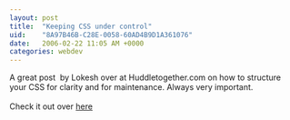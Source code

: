 ```yaml
---
layout: post
title:  "Keeping CSS under control"
uid:	"8A97B46B-C28E-0058-60AD4B9D1A361076"
date:   2006-02-22 11:05 AM +0000
categories: webdev
---
```

A great post&nbsp; by Lokesh over at Huddletogether.com on how to structure your CSS for clarity and for maintenance. Always very important.<br /><br />Check it out over <a href="http://www.huddletogether.com/2006/02/16/practical-web-development-tips/">here</a>